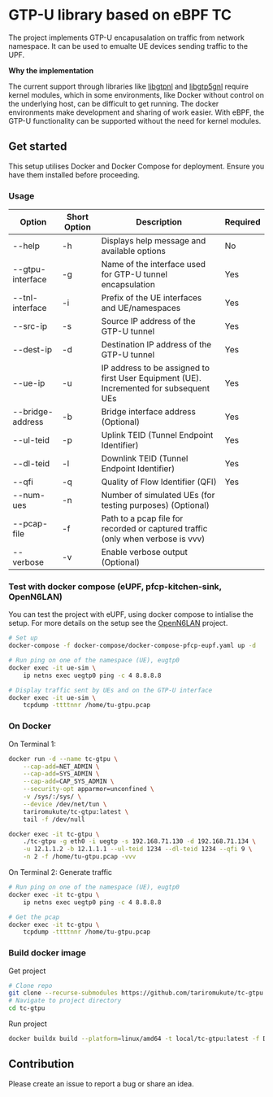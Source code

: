 # GTP-U library based on eBPF TC

The project implements GTP-U encapusalation on traffic from network namespace. It can be used to emualte UE devices sending traffic to the UPF.

**Why the implementation**

The current support through libraries like [libgtpnl](http://git.osmocom.org/libgtpnl/) and [libgtp5gnl](https://github.com/free5gc/libgtp5gnl) require kernel modules, which in some environments, like Docker without control on the underlying host, can be difficult to get running. The docker environments make development and sharing of work easier. With eBPF, the GTP-U functionality can be supported without the need for kernel modules.

## Get started

This setup utilises Docker and Docker Compose for deployment. Ensure you have them installed before proceeding.

### Usage

| Option              | Short Option | Description                                                                                | Required |
|---------------------|--------------|--------------------------------------------------------------------------------------------|----------|
| --help              | -h           | Displays help message and available options                                                | No       |
| --gtpu-interface    | -g           | Name of the interface used for GTP-U tunnel encapsulation                                  | Yes      |
| --tnl-interface     | -i           | Prefix of the UE interfaces and UE/namespaces                                              | Yes      |
| --src-ip            | -s           | Source IP address of the GTP-U tunnel                                                      | Yes      |
| --dest-ip           | -d           | Destination IP address of the GTP-U tunnel                                                 | Yes      |
| --ue-ip             | -u           | IP address to be assigned to first User Equipment (UE). Incremented for subsequent UEs     | Yes      |
| --bridge-address    | -b           | Bridge interface address (Optional)                                                        | Yes      |
| --ul-teid           | -p           | Uplink TEID (Tunnel Endpoint Identifier)                                                   | Yes      |
| --dl-teid           | -l           | Downlink TEID (Tunnel Endpoint Identifier)                                                 | Yes      |
| --qfi               | -q           | Quality of Flow Identifier (QFI)                                                           | Yes      |
| --num-ues           | -n           | Number of simulated UEs (for testing purposes) (Optional)                                  |          |
| --pcap-file         | -f           | Path to a pcap file for recorded or captured traffic (only when verbose is vvv)            |          |
| --verbose           | -v           | Enable verbose output (Optional)                                                           |          |

### Test with docker compose (eUPF, pfcp-kitchen-sink, OpenN6LAN)

You can test the project with eUPF, using docker compose to intialise the setup. For more details on the setup see the [OpenN6LAN](https://github.com/tariromukute/OpenN6LAN) project.

```bash
# Set up
docker-compose -f docker-compose/docker-compose-pfcp-eupf.yaml up -d

# Run ping on one of the namespace (UE), eugtp0
docker exec -it ue-sim \
    ip netns exec uegtp0 ping -c 4 8.8.8.8

# Display traffic sent by UEs and on the GTP-U interface
docker exec -it ue-sim \
    tcpdump -ttttnnr /home/tu-gtpu.pcap
```

### On Docker

On Terminal 1:
```bash
docker run -d --name tc-gtpu \
    --cap-add=NET_ADMIN \
    --cap-add=SYS_ADMIN \
    --cap-add=CAP_SYS_ADMIN \
    --security-opt apparmor=unconfined \
    -v /sys/:/sys/ \
    --device /dev/net/tun \
    tariromukute/tc-gtpu:latest \
    tail -f /dev/null

docker exec -it tc-gtpu \
    ./tc-gtpu -g eth0 -i uegtp -s 192.168.71.130 -d 192.168.71.134 \
    -u 12.1.1.2 -b 12.1.1.1 --ul-teid 1234 --dl-teid 1234 --qfi 9 \
    -n 2 -f /home/tu-gtpu.pcap -vvv
```

On Terminal 2: Generate traffic
```bash
# Run ping on one of the namespace (UE), eugtp0
docker exec -it tc-gtpu \
    ip netns exec uegtp0 ping -c 4 8.8.8.8

# Get the pcap
docker exec -it tc-gtpu \
    tcpdump -ttttnnr /home/tu-gtpu.pcap
```

### Build docker image

Get project

```bash
# Clone repo
git clone --recurse-submodules https://github.com/tariromukute/tc-gtpu.git
# Navigate to project directory
cd tc-gtpu
```

Run project

```bash
docker buildx build --platform=linux/amd64 -t local/tc-gtpu:latest -f Dockerfile .
```

## Contribution

Please create an issue to report a bug or share an idea.